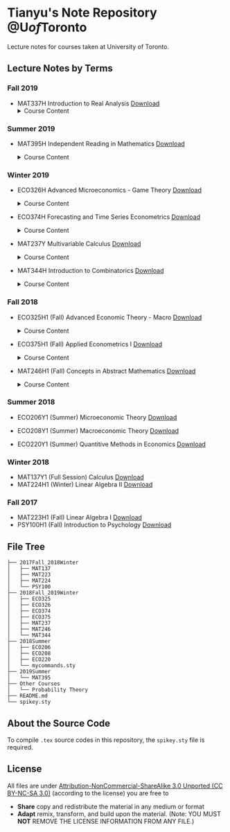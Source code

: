 # Tianyu's Note Repository @U*of*Toronto

Lecture notes for courses taken at University of Toronto.

## Lecture Notes by Terms

### Fall 2019
* MAT337H Introduction to Real Analysis [Download](https://github.com/TianyuDu/Spikey_UofT_Notes/tree/master/2019Fall_2020Winter/MAT337)
  <details><summary>Course Content</summary>
  <p>
  Construction of Real Numbers. Metric spaces; compactness and connectedness. Sequences and series of functions, power series; modes of convergence. Interchange of limiting processes; differentiation of integrals. Function spaces; Weierstrass approximation; Fourier series. Contraction mappings; existence and uniqueness of solutions of ordinary differential equations. Countability; Cantor set; Hausdorff dimension.  
  </p>
  </details>

### Summer 2019

* MAT395H Independent Reading in Mathematics [Download](https://github.com/TianyuDu/Spikey_UofT_Notes/blob/master/2019Summer/MAT395/mat395.pdf)

  <details><summary>Course Content</summary>
  <p>
  Mathematical Economics, based on the textbook Microeconomic Theory by Andreu Mas-Colell, Michael D. Whinston, and Jerry R. Green  
  </p>
  </details>

### Winter 2019

* ECO326H Advanced Microeconomics - Game Theory [Download](https://github.com/TianyuDu/Spikey_UofT_Notes/blob/master/2018Fall_2019Winter/ECO326/eco326.pdf)

  <details><summary>Course Content</summary>
  <p>
  This is a class in game theory. Game theory analyzes the behavior of small groups of agents in strategic situations, ie., situations where the actions of each of the agents may affect payoffs or incentives of the others. The class will be quite rigorous as one of its goals is to give you some idea about what people study in a formal economics graduate program. The main emphasis will be on learning formal concepts and methods how to approach and think about games. As illustrations, we will see a broad range of application from economics, political science, sociology, job search, dating, etc.
  </p>
  </details>

* ECO374H Forecasting and Time Series Econometrics [Download](https://github.com/TianyuDu/Spikey_UofT_Notes/blob/master/2018Fall_2019Winter/ECO374/eco374.pdf)

  <details><summary>Course Content</summary>
  <p>
  The primary objective of the course is to provide students with a solid theoretical and practical foundation for forecasting and time series analysis. The course is built around the statistical foundations and economic application of modeling stochastic processes. Key examples will be drawn from business and financial economics. Students will gain practical experience working with economic and financial data, making use of statistical software.
  </p>
  </details>

* MAT237Y Multivariable Calculus [Download](https://github.com/TianyuDu/Spikey_UofT_Notes/blob/master/2018Fall_2019Winter/MAT237/mat237.pdf)

  <details><summary>Course Content</summary>
  <p>
  Sequences and series. Uniform convergence. Convergence of integrals. Elements of topology in R^2 and R^3. Differential and integral calculus of vector valued functions of a vector variable, with emphasis on vectors in two and three dimensional euclidean space. Extremal problems, Lagrange multipliers, line and surface integrals, vector analysis, Stokes' theorem, Fourier series, calculus of variations.
  </p>
  </details>

* MAT344H Introduction to Combinatorics [Download](https://github.com/TianyuDu/Spikey_UofT_Notes/blob/master/2018Fall_2019Winter/MAT344/mat344.pdf)

  <details><summary>Course Content</summary>
  <p>
  Basic counting principles, generating functions, permutations with restrictions. Fundamentals of graph theory with algorithms; applications (including network flows). Combinatorial structures including block designs and finite geometries.
  </p>
  </details>

### Fall 2018

* ECO325H1 (Fall) Advanced Economic Theory - Macro [Download](https://github.com/TianyuDu/Spikey_UofT_Notes/blob/master/2018Fall_2019Winter/ECO325/eco325.pdf)

  <details><summary>Course Content</summary>
  <p>
  This course is designed for majors and specialists in economics who wish to prepare for graduate work in economics and /or expand their understanding of modern macroeconomics theory. During this half course students will develop analytical skills in solving and constructing macroeconomic models. The advanced topics covered will include topics such as: growth theory and the Solow growth model, theories of consumption, investment and savings, general equilibrium models, and business cycles theory.
  </p>
  </details>

* ECO375H1 (Fall) Applied Econometrics I [Download](https://github.com/TianyuDu/Spikey_UofT_Notes/blob/master/2018Fall_2019Winter/ECO375/eco375.pdf)

  <details><summary>Course Content</summary>
  <p>
  Econometrics combines elements of economic theory, statistics, probability theory, and mathematics. The
  primary objective of the course is to provide students with a solid theoretical and practical foundation for
  the interpretation of empirical evidence in economics. The course is built around the statistical
  foundations and economic application of the multiple regression model. Students will gain practical
  experience working with economic data using statistical software.
  </p>
  </details>

* MAT246H1 (Fall) Concepts in Abstract Mathematics [Download](https://github.com/TianyuDu/Spikey_UofT_Notes/blob/master/2018Fall_2019Winter/MAT246/mat246_lec_notes.pdf)

  <details><summary>Course Content</summary>
  <p>
    Designed to introduce students to mathematical proofs and abstract
    mathematical concepts. Topics will include modular arithmetic, sizes
    of infinite sets, and a proof that some angles cannot be trisected with
    straightedge and compass.
    </p>
  	<p>
    <b>Topics</b>
    </p>
    <p>
    - Mathematical induction, complete induction, well-ordering
    principle.
    </p>
    <p>
  		- Congruences and modular arithmetic.
    </p>
    <p>
    	- Primes and Fundamental theorem of arithmetic, Fermat's theorem, Wilson’s theorem.
    </p>
    <p>
     	- Applications to cryptography, RSA method. 
    </p>
    <p>
      - Euclidean algorithm and applications.
    </p>
    <p>
      - Rational and irrational numbers, complex numbers, Fundmental Theorem of Algebra.
    </p>
    <p>
      - Cardinality, Countable and Uncountable sets, comparing cardinalities.
    </p>
    <p>
      - Constructibility, constructions with straightedge and compass, constructible numbers, surds, constructions of geometric figures.
    </p>
  </details>

### Summer 2018

* ECO206Y1 (Summer) Microeconomic Theory [Download](https://github.com/TianyuDu/Spikey_UofT_Notes/tree/master/2018Summer/ECO206)
* ECO208Y1 (Summer) Macroeconomic Theory [Download](https://github.com/TianyuDu/Spikey_UofT_Notes/tree/master/2018Summer/ECO208)

* ECO220Y1 (Summer) Quantitive Methods in Economics [Download](https://github.com/TianyuDu/Spikey_UofT_Notes/tree/master/2018Summer/ECO220)

### Winter 2018

* MAT137Y1 (Full Session) Calculus [Download](https://github.com/TianyuDu/Spikey_UofT_Notes/blob/master/2017Fall_2018Winter/MAT137/mat137_video_play_list.pdf)
* MAT224H1 (Winter) Linear Algebra II [Download](https://github.com/TianyuDu/Spikey_UofT_Notes/blob/master/2017Fall_2018Winter/MAT224/mat224.pdf)

### Fall 2017

* MAT223H1 (Fall) Linear Algebra I [Download](https://github.com/TianyuDu/Spikey_UofT_Notes/blob/master/2017Fall_2018Winter/MAT223/mat223.pdf)
* PSY100H1 (Fall) Introduction to Psychology [Download](https://github.com/TianyuDu/Spikey_UofT_Notes/blob/master/2017Fall_2018Winter/PSY100/psy100_tophat_1_10.pdf)



## File Tree

```text
├── 2017Fall_2018Winter
│   ├── MAT137
│   ├── MAT223
│   ├── MAT224
│   └── PSY100
├── 2018Fall_2019Winter
│   ├── ECO325
│   ├── ECO326
│   ├── ECO374
│   ├── ECO375
│   ├── MAT237
│   ├── MAT246
│   └── MAT344
├── 2018Summer
│   ├── ECO206
│   ├── ECO208
│   ├── ECO220
│   └── mycommands.sty
├── 2019Summer
│   └── MAT395
├── Other Courses
│   └── Probability Theory
├── README.md
└── spikey.sty
```



## About the Source Code

To compile `.tex` source codes in this repository, the `spikey.sty` file is required.

## License

All files are under [Attribution-NonCommercial-ShareAlike 3.0 Unported (CC BY-NC-SA 3.0)](https://creativecommons.org/licenses/by-nc-sa/3.0/deed.en)
(according to the license) you are free to

- **Share** copy and redistribute the material in any medium or format
- **Adapt** remix, transform, and build upon the material. (Note: YOU MUST **NOT** REMOVE THE LICENSE INFORMATION FROM ANY FILE.)
